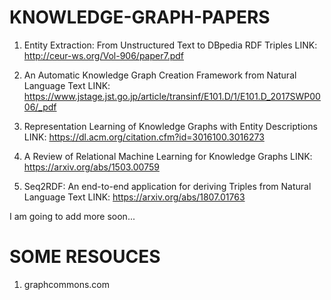 # KNOWLEDGE-GRAPH-PAPERS

1. Entity Extraction: From Unstructured Text to DBpedia RDF Triples
LINK: http://ceur-ws.org/Vol-906/paper7.pdf

2. An Automatic Knowledge Graph Creation Framework from Natural Language Text
LINK: https://www.jstage.jst.go.jp/article/transinf/E101.D/1/E101.D_2017SWP0006/_pdf

3. Representation Learning of Knowledge Graphs with Entity Descriptions
LINK: https://dl.acm.org/citation.cfm?id=3016100.3016273

4. A Review of Relational Machine Learning for Knowledge Graphs
LINK: https://arxiv.org/abs/1503.00759

5. Seq2RDF: An end-to-end application for deriving Triples from Natural Language Text
LINK: https://arxiv.org/abs/1807.01763

I am going to add more soon...

# SOME RESOUCES

1. graphcommons.com
